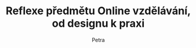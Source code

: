 ---
layout: layouts/article.njk
title: Reflexe předmětu Online vzdělávání, od designu k praxi
author: Petra
datum: 17. leden 2022
tags: blog
perex: 
---